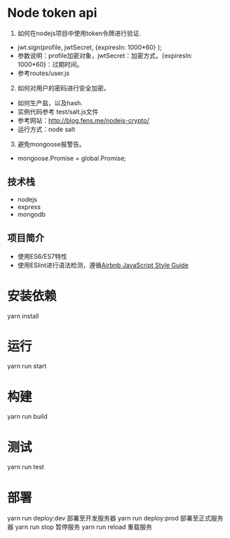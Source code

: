 # Node token api

1. 如何在nodejs项目中使用token令牌进行验证.
 -  jwt.sign(profile, jwtSecret, {expiresIn: 1000*60} );
 -  参数说明：profile加密对象，jwtSecret：加密方式，{expiresIn: 1000*60}：过期时间。
 -  参考routes/user.js
2. 如何对用户的密码进行安全加密。
 -  如何生产盐，以及hash.
 -  实例代码参考 test/salt.js文件
 -  参考网站：http://blog.fens.me/nodejs-crypto/
 -  运行方式：node salt
3. 避免mongoose报警告。
 - mongoose.Promise = global.Promise;
## 技术栈
- nodejs
- express
- mongodb

## 项目简介
- 使用ES6/ES7特性
- 使用ESlint进行语法检测，遵循[Airbnb JavaScript Style Guide](https://github.com/airbnb/javascript)

# 安装依赖
yarn install

# 运行
yarn run start

# 构建
yarn run build

# 测试
yarn run test

# 部署
yarn run deploy:dev  部署至开发服务器
yarn run deploy:prod 部署至正式服务器
yarn run stop        暂停服务
yarn run reload      重载服务

